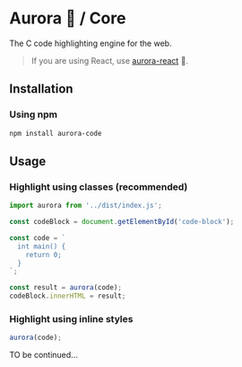 # Aurora 🎨 / Core

The C code highlighting engine for the web.

> If you are using React, use [aurora-react](https://github.com/codeAbinash/aurora-react) 🚀.

<!-- ![Aurora](https://codeAbinash.github.io/aurora/images/banner.jpg) -->

## Installation

### Using npm

```bash
npm install aurora-code
```

## Usage

### Highlight using classes (recommended)

```ts
import aurora from '../dist/index.js';

const codeBlock = document.getElementById('code-block');

const code = `
  int main() {
    return 0;
  }
`;

const result = aurora(code);
codeBlock.innerHTML = result;
```

### Highlight using inline styles

```ts
aurora(code);
```

TO be continued...
